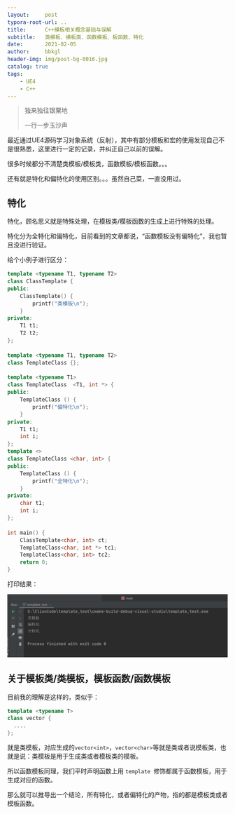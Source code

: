 ```yaml
---
layout:     post
typora-root-url: ..
title:      C++模板相关概念基础与误解
subtitle:   类模板、模板类、函数模板、板函数、特化
date:       2021-02-05
author:     bbkgl
header-img: img/post-bg-0016.jpg
catalog: true
tags:
    - UE4
    - C++
---
```


> 独来独往银粟地
>
> 一行一步玉沙声

最近通过UE4源码学习对象系统（反射），其中有部分模板和宏的使用发现自己不是很熟悉，这里进行一定的记录，并纠正自己以前的误解。

很多时候都分不清楚类模板/模板类，函数模板/模板函数。。。

还有就是特化和偏特化的使用区别。。。虽然自己菜，一直没用过。

## 特化

特化，顾名思义就是特殊处理，在模板类/模板函数的生成上进行特殊的处理。

特化分为全特化和偏特化，目前看到的文章都说，“函数模板没有偏特化”，我也暂且没进行验证。

给个小例子进行区分：

```cpp
template <typename T1, typename T2>
class ClassTemplate {
public:
    ClassTemplate() {
        printf("类模板\n");
    }
private:
    T1 t1;
    T2 t2;
};

template <typename T1, typename T2>
class TemplateClass {};

template <typename T1>
class TemplateClass  <T1, int *> {
public:
    TemplateClass () {
        printf("偏特化\n");
    }
private:
    T1 t1;
    int i;
};
template <>
class TemplateClass <char, int> {
public:
    TemplateClass () {
        printf("全特化\n");
    }
private:
    char t1;
    int i;
};

int main() {
    ClassTemplate<char, int> ct;
    TemplateClass<char, int *> tc1;
    TemplateClass<char, int> tc2;
    return 0;
}
```

打印结果：

![1612518838479](/cloud_img/1612518838479.png)

## 关于模板类/类模板，模板函数/函数模板

目前我的理解是这样的，类似于：

```cpp
template <typename T>
class vector {
  ....  
};
```

就是类模板，对应生成的`vector<int>`，`vector<char>`等就是类或者说模板类，也就是说：类模板是用于生成类或者模板类的模板。

所以函数模板同理，我们平时声明函数上用 `template `修饰都属于函数模板，用于生成对应的函数。

那么就可以推导出一个结论，所有特化，或者偏特化的产物，指的都是模板类或者模板函数。

